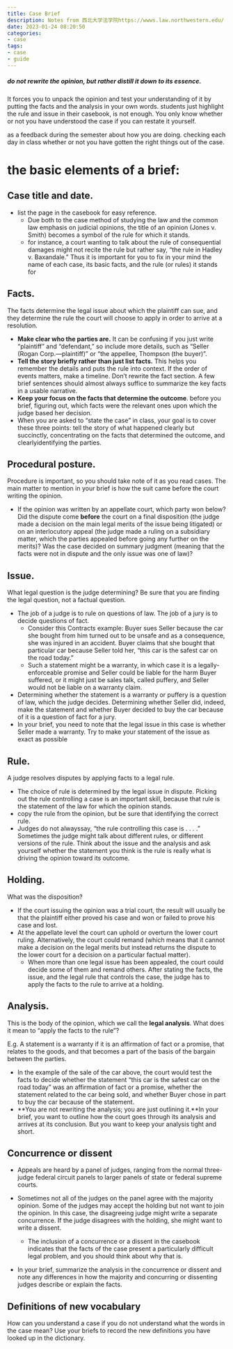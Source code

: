 ```yaml
---
title: Case Brief
description: Notes from 西北大学法学院https://wwws.law.northwestern.edu/
date: 2023-01-24 08:20:50
categories:
- case
tags:
- case
- guide
---
```




##### do not rewrite the opinion, but rather distill it down to its essence.

It forces you to unpack the opinion and test your understanding of it by putting the facts and the analysis in your own words. students just highlight the rule and issue in their casebook, is not enough. You only know whether or not you have understood the case if you can restate it yourself.

as a feedback during the semester about how you are doing. checking each day in class whether or not you have gotten the right things out of the case. 

# the basic elements of a brief:

## Case title and date. 

* list the page in the casebook for easy reference. 
    * Due both to the case method of studying the law and the common law emphasis on judicial opinions, the title of an opinion (Jones v. Smith) becomes a symbol of the rule for which it stands. 
    * for instance, a court wanting to talk about the rule of consequential damages might not recite the rule but rather say, “the rule in Hadley v. Baxandale.” Thus it is important for you to fix in your mind the name of each case, its basic facts, and the rule (or rules) it stands for

## Facts. 
The facts determine the legal issue about which the plaintiff can sue, and they determine the rule the court will choose to apply in order to arrive at a resolution.

* **Make clear who the parties are.** It can be confusing if you just write “plaintiff” and “defendant,” so include more details, such as “Seller (Rogan Corp.—plaintiff)” or “the appellee, Thompson (the buyer)”.
* **Tell the story briefly rather than just list facts.** This helps you remember the details and puts the rule into context. If the order of events matters, make a timeline. Don’t rewrite the fact section. A few brief sentences should almost always suffice to summarize the key facts in a usable narrative.
* **Keep your focus on the facts that determine the outcome**. before you brief, figuring out, which facts were the relevant ones upon which the judge based her decision.
* When you are asked to “state the case” in class, your goal is to cover these three points: tell the story of what happened clearly but succinctly, concentrating on the facts that determined the outcome, and clearlyidentifying the parties.

## Procedural posture. 

Procedure is important, so you should take note of it as you read cases. The main matter to mention in your brief is how the suit came before the court writing the opinion. 

* If the opinion was written by an appellate court, which party won below? Did the dispute come **before** the court on a final disposition (the judge made a decision on the main legal merits of the issue being litigated) or on an interlocutory appeal (the judge made a ruling on a subsidiary matter, which the parties appealed before going any further on the merits)? Was the case decided on summary judgment (meaning that the facts were not in dispute and the only issue was one of law)?

## Issue. 

What legal question is the judge determining? Be sure that you are finding the legal question, not a factual question. 

* The job of a judge is to rule on questions of law. The job of a jury is to decide questions of fact. 
    * Consider this Contracts example: Buyer sues Seller because the car she bought from him turned out to be unsafe and as a consequence, she was injured in an accident. Buyer claims that she bought that particular car because Seller told her, “this car is the safest car on the road today.”
    * Such a statement might be a warranty, in which case it is a legally-enforceable promise and Seller could be liable for the harm Buyer suffered, or it might just be sales talk, called puffery, and Seller would not be liable on a warranty claim.
* Determining whether the statement is a warranty or puffery is a question of law, which the judge decides. Determining whether Seller did, indeed, make the statement and whether Buyer decided to buy the car because of it is a question of fact for a jury. 
* In your brief, you need to note that the legal issue in this case is whether Seller made a warranty. Try to make your statement of the issue as exact as possible

## Rule. 

A judge resolves disputes by applying facts to a legal rule. 

* The choice of rule is determined by the legal issue in dispute. Picking out the rule controlling a case is an important skill, because that rule is the statement of the law for which the opinion stands. 
* copy the rule from the opinion, but be sure that identifying the correct rule.
* Judges do not alwayssay, “the rule controlling this case is . . . .” 
Sometimes the judge might talk about different rules, or different versions of the rule. Think about the issue and the analysis and ask yourself whether the statement you think is the rule is really what is driving the opinion toward its outcome.

## Holding. 

What was the disposition? 

* If the court issuing the opinion was a trial court, the result will usually be that the plaintiff either proved his case and won or failed to prove his case and lost. 
* At the appellate level the court can uphold or overturn the lower court ruling. Alternatively, the court could remand (which means that it cannot make a decision on the legal merits but instead returns the dispute to the lower court for a decision on a particular factual matter). 
    * When more than one legal issue has been appealed, the court could decide some of them and remand others.
    After stating the facts, the issue, and the legal rule that controls the case, the judge has to apply the facts to the rule to arrive at a holding. 

## Analysis. 

This is the body of the opinion, which we call the **legal analysis**. What does it mean to “apply the facts to the rule”? 

E.g. A statement is a warranty if it is an affirmation of fact or a promise, that relates to the goods, and that becomes a part of the basis of the bargain between the parties. 

* In the example of the sale of the car above, the court would test the facts to decide whether the statement “this car is the safest car on the road today” was an affirmation of fact or a promise, whether the statement related to the car being sold, and whether Buyer chose in part to buy the car because of the statement. 
* **You are not rewriting the analysis; you are just outlining it.**In your brief, you want to outline how the court goes through its analysis and arrives at its conclusion. But you want to keep your analysis tight and short. 

## Concurrence or dissent

* Appeals are heard by a panel of judges, ranging from the normal three-judge federal circuit panels to larger panels of state or federal supreme courts. 
* Sometimes not all of the judges on the panel agree with the majority opinion. Some of the judges may accept the holding but not want to join the opinion. In this case, the disagreeing judge might write a separate concurrence. 
  If the judge disagrees with the holding, she might want to write a dissent. 

    * The inclusion of a concurrence or a dissent in the casebook indicates that the facts of the case present a particularly difficult legal problem, and you should think about why that is. 
* In your brief, summarize the analysis in the concurrence or dissent and note any differences in how the majority and concurring or dissenting judges describe or explain the facts. 

## Definitions of new vocabulary

How can you understand a case if you do not understand what the words in the case mean? Use your briefs to record the new definitions you have looked up in the dictionary.


